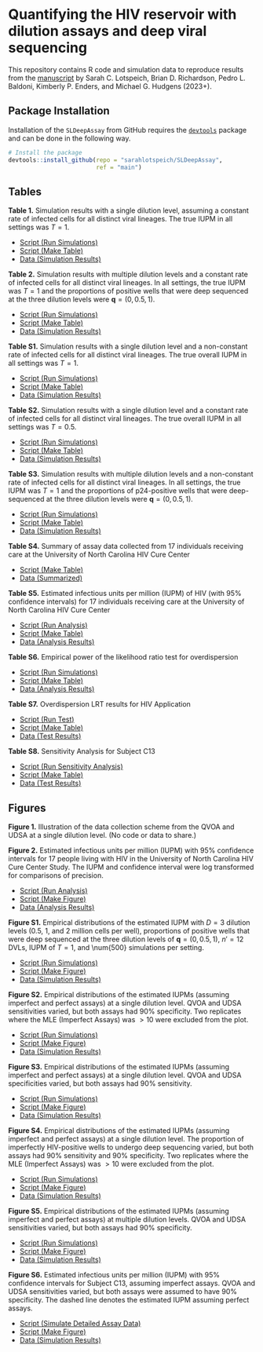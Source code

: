 # Quantifying the HIV reservoir with dilution assays and deep viral sequencing

This repository contains R code and simulation data to reproduce results from the [manuscript](https://arxiv.org/abs/2209.04716) by Sarah C. Lotspeich, Brian D. Richardson, Pedro L. Baldoni, Kimberly P. Enders, and Michael G. Hudgens (2023+). 

## Package Installation

Installation of the `SLDeepAssay` from GitHub requires the
[`devtools`](https://www.r-project.org/nosvn/pandoc/devtools.html)
package and can be done in the following way.

``` r
# Install the package
devtools::install_github(repo = "sarahlotspeich/SLDeepAssay", 
                         ref = "main")
```

## Tables 

**Table 1.** Simulation results with a single dilution level, assuming a constant rate of infected cells for all distinct viral lineages. The true IUPM in all settings was $T = 1$.

  - [Script (Run Simulations)](sims/SIMS-SINGLE-DILUTION.R)
  - [Script (Make Table)](tables_revision/Table1_revision.R)
  - [Data (Simulation Results)](sim_data/sd_sim_data.csv)

**Table 2.** Simulation results with multiple dilution levels and a constant rate of infected cells for all distinct viral lineages. In all settings, the true IUPM was $T = 1$ and the proportions of positive wells that were deep sequenced at the three dilution levels were $\pmb{q} = (0, 0.5, 1)$.

  - [Script (Run Simulations)](sims/SIMS-MULTIPLE-DILUTIONS.R)
  - [Script (Make Table)](tables_revision/Table2_revision.R)
  - [Data (Simulation Results)](sim_data/md_sim_data.csv)

**Table S1.** Simulation results with a single dilution level and a non-constant rate of infected cells for all distinct viral lineages. The true overall IUPM in all settings was $T = 1$.

  - [Script (Run Simulations)](sims/SIMS-SINGLE-DILUTION.R)
  - [Script (Make Table)](tables_revision/TableS1_revision.R)
  - [Data (Simulation Results)](sim_data/sd_sim_data.csv)

**Table S2.** Simulation results with a single dilution level and a constant rate of infected cells for all distinct viral lineages. The true overall IUPM in all settings was $T = 0.5$.

  - [Script (Run Simulations)](sims/SIMS-SINGLE-DILUTION.R)
  - [Script (Make Table)](tables_revision/TableS2_revision.R)
  - [Data (Simulation Results)](sim_data/sd_sim_data.csv)

**Table S3.** Simulation results with multiple dilution levels and a non-constant rate of infected cells for all distinct viral lineages. In all settings, the true IUPM was $T = 1$ and the proportions of p24-positive wells that were deep-sequenced at the three dilution levels were $\pmb{q} = (0, 0.5, 1)$.

  - [Script (Run Simulations)](sims/SIMS-MULTIPLE-DILUTIONS.R)
  - [Script (Make Table)](tables_revision/TableS3_revision.R)
  - [Data (Simulation Results)](sim_data/md_sim_data.csv)

**Table S4.** Summary of assay data collected from 17 individuals receiving care at the University of North Carolina HIV Cure Center

  - [Script (Make Table)](tables_revision/TableS4_revision.R)
  - [Data (Summarized)](real_data_application_revision/tableS4_data.csv)

**Table S5.** Estimated infectious units per million (IUPM) of HIV (with 95\% confidence intervals) for 17 individuals receiving care at the University of North Carolina HIV Cure Center

  - [Script (Run Analysis)](real_data_application_revision/DATA-ANALYSIS-REVISION.R)
  - [Script (Make Table)](tables_revision/TableS5_revision.R)
  - [Data (Analysis Results)](real_data_application_revision/tableS5_data.csv)

**Table S6.** Empirical power of the likelihood ratio test for overdispersion

  - [Script (Run Simulations)](sims/SIMS-OVERDISPERSION.R)
  - [Script (Make Table)](tables_revision/TableS6_revision.R)
  - [Data (Analysis Results)](sim_data/overdispersion_sim_data.csv)

**Table S7.** Overdispersion LRT results for HIV Application

  - [Script (Run Test)](real_data_application_revision/DATA-ANALYSIS-REVISION.R)
  - [Script (Make Table)](tables_revision/TableS7_revision.R)
  - [Data (Test Results)](real_data_application_revision/tableS7_data.csv)

**Table S8.** Sensitivity Analysis for Subject C13

  - [Script (Run Sensitivity Analysis)](real_data_application_revision/DATA-ANALYSIS-REVISION.R)
  - [Script (Make Table)](tables_revision/TableS8_revision.R)
  - [Data (Test Results)](real_data_application_revision/tableS8_data.csv)

## Figures 

**Figure 1.** Illustration of the data collection scheme from the QVOA and UDSA at a single dilution level. (No code or data to share.)

**Figure 2.** Estimated infectious units per million (IUPM) with 95\% confidence intervals for 17 people living with HIV in the University of North Carolina HIV Cure Center Study. The IUPM and confidence interval were log transformed for comparisons of precision.

  - [Script (Run Analysis)](real_data_application_revision/DATA-ANALYSIS-REVISION.R)
  - [Script (Make Figure)](figures_revision/Figure2.R)
  - [Data (Analysis Results)](real_data_application_revision/figure2_data.csv)

**Figure S1.** Empirical distributions of the estimated IUPM with $D=3$ dilution levels (0.5, 1, and 2 million cells per well), proportions of positive wells that were deep sequenced at the three dilution levels of $\pmb{q} =(0, 0.5, 1)$, $n'=12$ DVLs, IUPM of $T=1$, and \num{500} simulations per setting.

  - [Script (Run Simulations)](sims/SIMS-OVERDISPERSION.R)
  - [Script (Make Figure)](figures_revision/figS1-boxplot-overdispersion.R)
  - [Data (Simulation Results)](sim_data/overdispersion_sim_data.csv)

**Figure S2.** Empirical distributions of the estimated IUPMs (assuming imperfect and perfect assays) at a single dilution level. QVOA and UDSA sensitivities varied, but both assays had 90\% specificity. Two replicates where the MLE (Imperfect Assays) was $> 10$ were excluded from the plot.

  - [Script (Run Simulations)](sims/SIMS-IMPERFECT-VARY-SENSITIVITY.R)
  - [Script (Make Figure)](figures_revision/figS2-boxplot-vary-sens.R)
  - [Data (Simulation Results)](sim_data/sd_imperfect_vary_sensitivity.csv)

**Figure S3.** Empirical distributions of the estimated IUPMs (assuming imperfect and perfect assays) at a single dilution level. QVOA and UDSA specificities varied, but both assays had 90\% sensitivity.

  - [Script (Run Simulations)](sims/SIMS-IMPERFECT-VARY-SPECIFICITY.R)
  - [Script (Make Figure)](figures_revision/figS3-boxplot-vary-spec.R)
  - [Data (Simulation Results)](sim_data/sd_imperfect_vary_specificity.csv)

**Figure S4.** Empirical distributions of the estimated IUPMs (assuming imperfect and perfect assays) at a single dilution level. The proportion of imperfectly HIV-positive wells to undergo deep sequencing varied, but both assays had 90\% sensitivity and 90\% specificity. Two replicates where the MLE (Imperfect Assays) was $> 10$ were excluded from the plot.

  - [Script (Run Simulations)](sims/SIMS-IMPERFECT-VARY-Q.R)
  - [Script (Make Figure)](figures_revision/figS4-boxplot-vary-q.R)
  - [Data (Simulation Results)](sim_data/sd_imperfect_vary_q.csv)

**Figure S5.** Empirical distributions of the estimated IUPMs (assuming imperfect and perfect assays) at multiple dilution levels. QVOA and UDSA sensitivities varied, but both assays had 90\% specificity.

  - [Script (Run Simulations)](sims/SIMS-IMPERFECT-MD.R)
  - [Script (Make Figure)](figures_revision/figS5-boxplot-imperfect-md.R)
  - [Data (Simulation Results)](sim_data/md_imperfect.csv)

**Figure S6.** Estimated infectious units per million (IUPM) with 95\% confidence intervals for Subject C13, assuming imperfect assays. QVOA and UDSA sensitivities varied, but both assays were assumed to have 90\% specificity. The dashed line denotes the estimated IUPM assuming perfect assays.

  - [Script (Simulate Detailed Assay Data)](real_data_application_revision/SIMS-IMPERFECT-C13.R)
  - [Script (Make Figure)](figures_revision/figS5-boxplot-imperfect-md.R)
  - [Data (Simulation Results)](sim_data/subject_c13_imperfect_vary_sens.csv)
